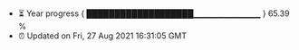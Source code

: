 - ⏳ Year progress { ███████████████████▁▁▁▁▁▁▁▁▁▁▁ } 65.39 %
- ⏰ Updated on Fri, 27 Aug 2021 16:31:05 GMT


